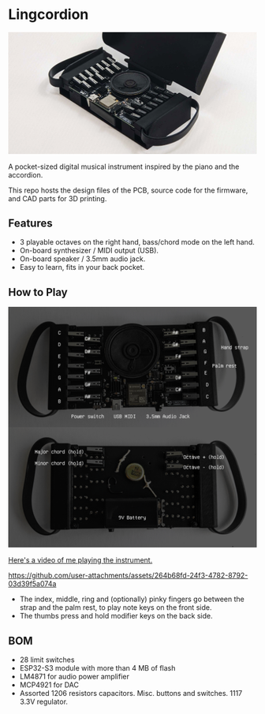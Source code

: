 # Lingcordion

![](doc/000.png)

A pocket-sized digital musical instrument inspired by the piano and the accordion.

This repo hosts the design files of the PCB, source code for the firmware, and CAD parts for 3D printing.

## Features

- 3 playable octaves on the right hand, bass/chord mode on the left hand.
- On-board synthesizer / MIDI output (USB).
- On-board speaker / 3.5mm audio jack.
- Easy to learn, fits in your back pocket.

## How to Play

![](doc/001.png)

[Here's a video of me playing the instrument.](doc/v01.mp4)

https://github.com/user-attachments/assets/264b68fd-24f3-4782-8792-03d39f5a074a

- The index, middle, ring and (optionally) pinky fingers go between the strap and the palm rest, to play note keys on the front side.
- The thumbs press and hold modifier keys on the back side.

## BOM

- 28 limit switches
- ESP32-S3 module with more than 4 MB of flash
- LM4871 for audio power amplifier
- MCP4921 for DAC
- Assorted 1206 resistors capacitors. Misc. buttons and switches. 1117 3.3V regulator.
